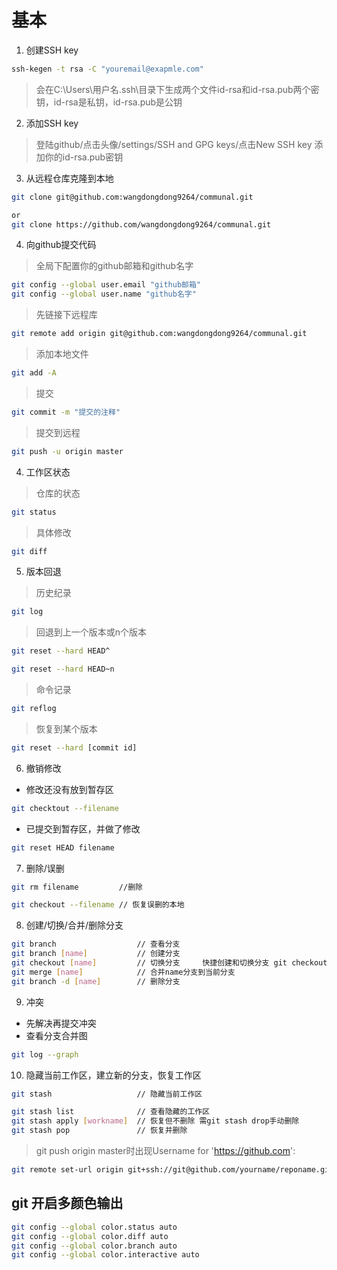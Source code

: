 # 基本

1. 创建SSH key

```sh
ssh-kegen -t rsa -C "youremail@exapmle.com"
```

>会在C:\Users\用户名\.ssh\目录下生成两个文件id-rsa和id-rsa.pub两个密钥，id-rsa是私钥，id-rsa.pub是公钥

2. 添加SSH key

>登陆github/点击头像/settings/SSH and GPG keys/点击New SSH key  添加你的id-rsa.pub密钥

3. 从远程仓库克隆到本地

```sh
git clone git@github.com:wangdongdong9264/communal.git

or
git clone https://github.com/wangdongdong9264/communal.git
```

4. 向github提交代码

>全局下配置你的github邮箱和github名字

```sh
git config --global user.email "github邮箱"
git config --global user.name "github名字"

```

>先链接下远程库

```sh
git remote add origin git@github.com:wangdongdong9264/communal.git
```

>添加本地文件

```sh
git add -A
```

>提交

```sh
git commit -m "提交的注释"
```

>提交到远程

```sh
git push -u origin master
```

4. 工作区状态

>仓库的状态

```sh
git status
```

>具体修改

```sh
git diff
```

5. 版本回退

>历史纪录

```sh
git log
```

>回退到上一个版本或n个版本

```sh
git reset --hard HEAD^

git reset --hard HEAD~n
```

>命令记录

```sh
git reflog
```

>恢复到某个版本

```sh
git reset --hard [commit id]
```

6. 撤销修改

* 修改还没有放到暂存区

```sh
git checktout --filename
```

* 已提交到暂存区，并做了修改

```sh
git reset HEAD filename
```

7. 删除/误删

```sh
git rm filename         //删除

git checkout --filename // 恢复误删的本地
```

8. 创建/切换/合并/删除分支

```sh
git branch                  // 查看分支
git branch [name]           // 创建分支
git checkout [name]         // 切换分支     快捷创建和切换分支 git checkout -b [name]
git merge [name]            // 合并name分支到当前分支
git branch -d [name]        // 删除分支

```

9. 冲突

* 先解决再提交冲突
* 查看分支合并图

```sh
git log --graph
```

10. 隐藏当前工作区，建立新的分支，恢复工作区

```sh
git stash                   // 隐藏当前工作区

git stash list              // 查看隐藏的工作区
git stash apply [workname]  // 恢复但不删除 需git stash drop手动删除
git stash pop               // 恢复并删除
```

> git push origin master时出现Username for 'https://github.com':

```sh
git remote set-url origin git+ssh://git@github.com/yourname/reponame.git
```

## git 开启多颜色输出

```sh
git config --global color.status auto
git config --global color.diff auto
git config --global color.branch auto
git config --global color.interactive auto
```
